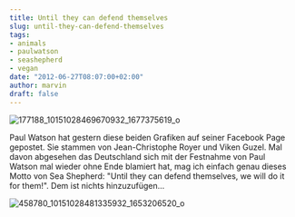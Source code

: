 ```yaml
---
title: Until they can defend themselves
slug: until-they-can-defend-themselves
tags:
- animals
- paulwatson
- seashepherd
- vegan
date: "2012-06-27T08:07:00+02:00"
author: marvin
draft: false
---
```

![177188_10151028469670932_1677375619_o](/images/177188_10151028469670932_1677375619_o.jpg)

Paul Watson hat gestern diese beiden Grafiken auf seiner Facebook Page
gepostet. Sie stammen von Jean-Christophe Royer und Viken Guzel. Mal
davon abgesehen das Deutschland sich mit der Festnahme von Paul Watson
mal wieder ohne Ende blamiert hat, mag ich einfach genau dieses Motto
von Sea Shepherd: "Until they can defend themselves, we will do it for
them!". Dem ist nichts hinzuzufügen...

![458780_10151028481335932_1653206520_o](/images/458780_10151028481335932_1653206520_o.jpg)